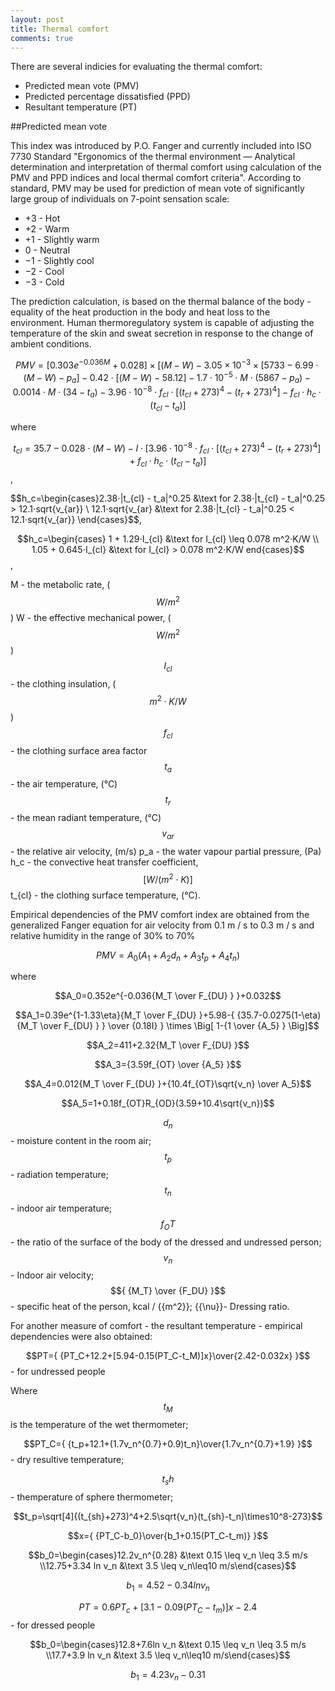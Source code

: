 ```yaml
---
layout: post
title: Thermal comfort
comments: true
---
```

There are several indicies for evaluating the thermal comfort:

- Predicted mean vote (PMV)
- Predicted percentage dissatisfied (PPD)
- Resultant temperature (PT)

 ##Predicted mean vote

This index was introduced by P.O. Fanger and currently included into ISO 7730 Standard "Ergonomics of the thermal environment — Analytical determination and interpretation of thermal comfort using calculation of the PMV and PPD indices and local thermal comfort criteria".
According to standard, PMV may be used for prediction of mean vote of significantly large group of individuals on 7-point sensation scale:

- +3 - Hot
- +2 - Warm
- +1 - Slightly warm
-  0 - Neutral
- −1 - Slightly cool
- −2 - Cool
- −3 - Cold

The prediction calculation, is based on the thermal balance of the body - equality of the heat production in the body and heat loss to the environment. Human thermoregulatory system is capable of adjusting the temperature of the skin and sweat secretion in response to the change of ambient conditions.

$$PMV=\Big[ 0.303 e^{-0.036{M} } + 0.028 \Big] \times 
\Big[ (M - W) - 3.05 \times 10^{-3} \times [5733 - 6.99⋅(M - W) - p_a] - 
0.42⋅[(M - W) - 58.12] - 1.7⋅10^{-5}⋅M⋅(5867 - p_a) - 0.0014⋅M⋅(34 - t_a) - 
3.96⋅10^{-8}⋅f_{cl}⋅\Big[ (t_{cl}+273)^4 - (t_r+273)^4 \Big] - f_{cl}⋅h_c⋅(t_{cl}-t_a) \Big]$$

where

$$t_{cl} = 35.7−0.028⋅(M − W) − I⋅\Big[3.96⋅10^{-8}⋅f_{cl}⋅\Big[ (t_{cl}+273)^4 - (t_r+273)^4 \Big] + f_{cl}⋅h_c⋅(t_{cl}-t_a) \Big]$$,

$$h_c=\begin{cases}2.38⋅|t_{cl} - t_a|^0.25 &\text for 2.38⋅|t_{cl} - t_a|^0.25 > 12.1⋅sqrt{v_{ar}} \\ 12.1⋅sqrt{v_{ar}  &\text for 2.38⋅|t_{cl} - t_a|^0.25 < 12.1⋅sqrt{v_{ar}} \end{cases}$$,

$$h_c=\begin{cases} 1 + 1.29⋅I_{cl} &\text for I_{cl} \leq 0.078 m^2⋅K/W \\ 1.05 + 0.645⋅I_{cl} &\text for I_{cl} > 0.078 m^2⋅K/W end{cases}$$,

M - the metabolic rate, ($$W/m^2$$)
W - the effective mechanical power, ($$W/m^2$$)
$$I_{cl}$$ - the clothing insulation, ($$m^2 ⋅ K/W$$)
$$f_{cl}$$ - the clothing surface area factor
$$t_a$$ - the air temperature, (°C)
$$t_r$$ - the mean radiant temperature, (°C)
$$v_{ar}$$ - the relative air velocity, (m/s)
p_a - the water vapour partial pressure, (Pa)
h_c - the convective heat transfer coefficient, $$[W/(m^2 ⋅ K)]$$
t_{cl} - the clothing surface temperature, (°C).

Empirical dependencies of the PMV comfort index are obtained from the generalized Fanger equation for air velocity from 0.1 m / s to 0.3 m / s and relative humidity in the range of 30% to 70%

$$PMV=A_0(A_1+A_2d_n+A_3t_p+A_4t_n)$$

where

$$A_0=0.352e^{-0.036{M_T \over F_{DU} } }+0.032$$

$$A_1=0.39e^{1-1.33\eta}{M_T \over F_{DU} }+5.98-{ {35.7-0.0275(1-\eta){M_T \over F_{DU} } } \over {0.18I} } \times \Big[ 1-{1 \over {A_5} } \Big]$$

$$A_2=411+2.32{M_T \over F_{DU} }$$

$$A_3={3.59f_{OT} \over {A_5} }$$

$$A_4=0.012{M_T \over F_{DU} }+{10.4f_{OT}\sqrt{v_n} \over A_5}$$

$$A_5=1+0.18f_{OT}R_{OD}(3.59+10.4\sqrt{v_n})$$

$$d_n$$ - moisture content in the room air; $$t_p$$ - radiation temperature; $$t_n$$ - indoor air temperature; $$f_OT$$ - the ratio of the surface of the body of the dressed and undressed person; $$v_n$$ - Indoor air velocity; $${ {M_T} \over {F_DU} }$$ - specific heat of the person, kcal / {{m^2}}; {{\nu}}- Dressing ratio.

For another measure of comfort - the resultant temperature - empirical dependencies were also obtained:

$$PT={ {PT_C+12.2+[5.94-0.15(PT_C-t_M)]x}\over{2.42-0.032x} }$$ - for undressed people

Where $$t_M$$is the temperature of the wet thermometer;

$$PT_C={ {t_p+12.1+(1.7v_n^{0.7}+0.9)t_n}\over{1.7v_n^{0.7}+1.9} }$$ - dry resultive temperature;

$$t_sh$$ - themperature of sphere thermometer;

$$t_p=\sqrt[4]{(t_{sh}+273)^4+2.5\sqrt{v_n}(t_{sh}-t_n)\times10^8-273}$$

$$x={ {PT_C-b_0}\over{b_1+0.15(PT_C-t_m)} }$$

$$b_0=\begin{cases}12.2v_n^{0.28} &\text 0.15 \leq v_n \leq 3.5 m/s \\12.75+3.34 ln v_n &\text 3.5 \leq v_n\leq10 m/s\end{cases}$$

$$b_1=4.52-0.34ln v_n$$

$$PT=0.6PT_c+[3.1-0.09(PT_C-t_m)]x-2.4$$ - for dressed people

$$b_0=\begin{cases}12.8+7.6ln v_n &\text 0.15 \leq v_n \leq 3.5 m/s \\17.7+3.9 ln v_n &\text 3.5 \leq v_n\leq10 m/s\end{cases}$$

$$b_1=4.23v_n-0.31$$


